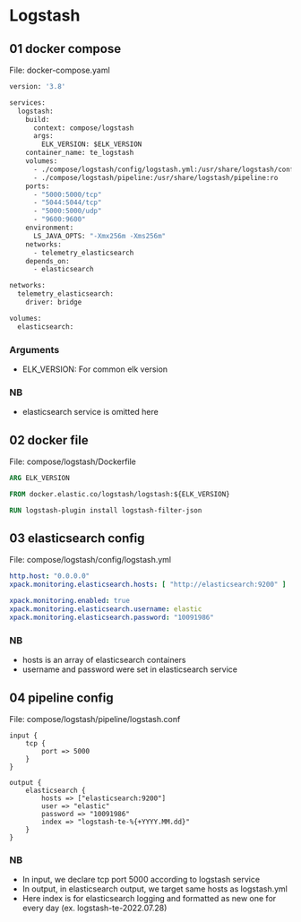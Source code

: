 # Logstash

## 01 docker compose

File: docker-compose.yaml

```dockerfile
version: '3.8'

services:
  logstash:
    build:
      context: compose/logstash
      args:
        ELK_VERSION: $ELK_VERSION
    container_name: te_logstash
    volumes:
      - ./compose/logstash/config/logstash.yml:/usr/share/logstash/config/logstash.yml:ro
      - ./compose/logstash/pipeline:/usr/share/logstash/pipeline:ro
    ports:
      - "5000:5000/tcp"
      - "5044:5044/tcp"
      - "5000:5000/udp"
      - "9600:9600"
    environment:
      LS_JAVA_OPTS: "-Xmx256m -Xms256m"
    networks:
      - telemetry_elasticsearch
    depends_on:
      - elasticsearch

networks:
  telemetry_elasticsearch:
    driver: bridge

volumes:
  elasticsearch:
```

### Arguments

- ELK_VERSION: For common elk version

### NB

- elasticsearch service is omitted here

## 02 docker file

File: compose/logstash/Dockerfile

```dockerfile
ARG ELK_VERSION

FROM docker.elastic.co/logstash/logstash:${ELK_VERSION}

RUN logstash-plugin install logstash-filter-json
```

## 03 elasticsearch config

File: compose/logstash/config/logstash.yml

```yaml
http.host: "0.0.0.0"
xpack.monitoring.elasticsearch.hosts: [ "http://elasticsearch:9200" ]

xpack.monitoring.enabled: true
xpack.monitoring.elasticsearch.username: elastic
xpack.monitoring.elasticsearch.password: "10091986"
```

### NB

- hosts is an array of elasticsearch containers
- username and password were set in elasticsearch service

## 04 pipeline config

File: compose/logstash/pipeline/logstash.conf

```text
input {
	tcp {
		port => 5000
	}
}

output {
	elasticsearch {
		hosts => ["elasticsearch:9200"]
		user => "elastic"
		password => "10091986"
		index => "logstash-te-%{+YYYY.MM.dd}"
	}
}
```

### NB

- In input, we declare tcp port 5000 according to logstash service
- In output, in elasticsearch output, we target same hosts as logstash.yml
- Here index is for elasticsearch logging and formatted as new one for every day (ex. logstash-te-2022.07.28)
